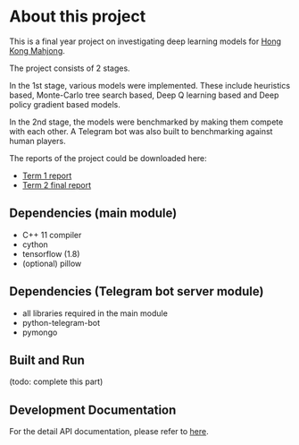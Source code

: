 # About this project
This is a final year project on investigating deep learning models for [Hong Kong Mahjong](https://en.wikipedia.org/wiki/Mahjong). 

The project consists of 2 stages.

In the 1st stage, various models were implemented. These include heuristics based, Monte-Carlo tree search based, Deep Q learning based and Deep policy gradient based models.

In the 2nd stage, the models were benchmarked by making them compete with each other. A Telegram bot was also built to benchmarking against human players.

The reports of the project could be downloaded here:
- [Term 1 report](https://docs.google.com/document/d/e/2PACX-1vSTvJQ6Etw1z37dGPn7J283G-l2Runh3m3tXmqhlx88lb8rxleFFmlDLCsIqI8vXaozkoT-lyhguLll/pub)
- [Term 2 final report](https://docs.google.com/document/d/e/2PACX-1vTnkGsftaZSHcjzMP5BVlx5bEgJx4J9c-NApYddfOebobWguQGlNaqrS2M8PX853BoodR17P-FrFBay/pub)

## Dependencies (main module)
- C++ 11 compiler
- cython
- tensorflow (1.8)
- (optional) pillow

## Dependencies (Telegram bot server module)
- all libraries required in the main module
- python-telegram-bot
- pymongo

## Built and Run
(todo: complete this part)

## Development Documentation
For the detail API documentation, please refer to [here](https://docs.google.com/document/d/e/2PACX-1vTTcfwVCwFeHgwfVt7G1eyD5sLF7NmlHHANPOIU1pDlPldczfIi-PdrePyeFU0MXXaL6Qi98JVZlSNX/pub).
